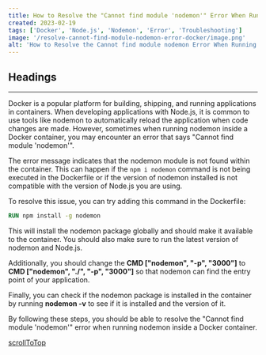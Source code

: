 ```yaml
---
title: How to Resolve the "Cannot find module 'nodemon'" Error When Running Nodemon Inside a Docker Container
created: 2023-02-19
tags: ['Docker', 'Node.js', 'Nodemon', 'Error', 'Troubleshooting']
image: '/resolve-cannot-find-module-nodemon-error-docker/image.png'
alt: 'How to Resolve the Cannot find module nodemon Error When Running Nodemon Inside a Docker Container'
---
```


## Headings

---

Docker is a popular platform for building, shipping, and running applications in containers. When developing applications with Node.js, it is common to use tools like nodemon to automatically reload the application when code changes are made. However, sometimes when running nodemon inside a Docker container, you may encounter an error that says "Cannot find module 'nodemon'".

The error message indicates that the nodemon module is not found within the container. This can happen if the `npm i nodemon` command is not being executed in the Dockerfile or if the version of nodemon installed is not compatible with the version of Node.js you are using.

To resolve this issue, you can try adding this command in the Dockerfile:

```dockerfile
RUN npm install -g nodemon
```

This will install the nodemon package globally and should make it available to the container. You should also make sure to run the latest version of nodemon and Node.js.

Additionally, you should change the **CMD ["nodemon", "-p", "3000"]** to **CMD ["nodemon", "./", "-p", "3000"]** so that nodemon can find the entry point of your application.

Finally, you can check if the nodemon package is installed in the container by running **nodemon -v** to see if it is installed and the version of it.

By following these steps, you should be able to resolve the "Cannot find module 'nodemon'" error when running nodemon inside a Docker container.

[scrollToTop](#headings)
